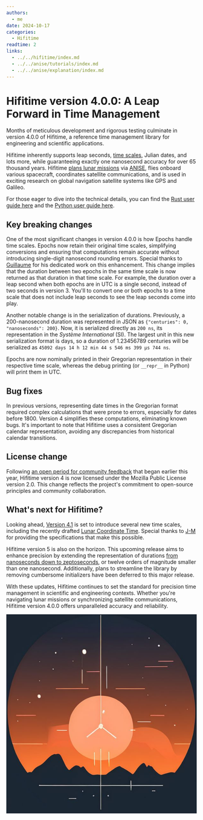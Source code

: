 ```yaml
---
authors:
  - me
date: 2024-10-17
categories:
  - Hifitime
readtime: 2
links:
  - ../../hifitime/index.md
  - ../../anise/tutorials/index.md
  - ../../anise/explanation/index.md
---
```


# Hifitime version 4.0.0: A Leap Forward in Time Management

Months of meticulous development and rigorous testing culminate in version 4.0.0 of Hifitime, a reference time management library for engineering and scientific applications.

Hifitime inherently supports leap seconds, [time scales](/hifitime/), Julian dates, and lots more, while guaranteeing exactly one nanosecond accuracy for over 65 thousand years. Hifitime [plans lunar missions](https://fireflyspace.com/missions/blue-ghost-mission-1/) via [ANISE](/anise/), flies onboard various spacecraft, coordinates satellite communications, and is used in exciting research on global navigation satellite systems like GPS and Galileo.

For those eager to dive into the technical details, you can find the [Rust user guide here](/hifitime/rust/) and the [Python user guide here](/hifitime/python/).

## Key breaking changes

One of the most significant changes in version 4.0.0 is how Epochs handle time scales. Epochs now retain their original time scales, simplifying conversions and ensuring that computations remain accurate without introducing single-digit nanosecond rounding errors. Special thanks to [Guillaume](https://github.com/gwbres) for his dedicated work on this enhancement. This change implies that the duration between two epochs in the same time scale is now returned as that duration in that time scale. For example, the duration over a leap second when both epochs are in UTC is a single second, instead of two seconds in version 3. You'll to convert one or both epochs to a time scale that does not include leap seconds to see the leap seconds come into play.

Another notable change is in the serialization of durations. Previously, a 200-nanosecond duration was represented in JSON as `{"centuries": 0, "nanoseconds": 200}`. Now, it is serialized directly as `200 ns`, its representation in the _Système International_ (SI). The largest unit in this new serialization format is days, so a duration of 1.23456789 centuries will be serialized as `45092 days 14 h 12 min 44 s 546 ms 399 μs 744 ns`.

Epochs are now nominally printed in their Gregorian representation in their respective time scale, whereas the debug printing (or `__repr__` in Python) will print them in UTC.

## Bug fixes

In previous versions, representing date times in the Gregorian format required complex calculations that were prone to errors, especially for dates before 1800. Version 4 simplifies these computations, eliminating known bugs. It's important to note that Hifitime uses a consistent Gregorian calendar representation, avoiding any discrepancies from historical calendar transitions.

## License change

Following [an open period for community feedback](https://github.com/nyx-space/hifitime/discussions/274) that began earlier this year, Hifitime version 4 is now licensed under the Mozilla Public License version 2.0. This change reflects the project's commitment to open-source principles and community collaboration.

## What's next for Hifitime?

Looking ahead, [Version 4.1](https://github.com/nyx-space/hifitime/milestone/17) is set to introduce several new time scales, including the recently drafted [Lunar Coordinate Time](https://github.com/nyx-space/hifitime/issues/291). Special thanks to [J-M](https://github.com/jmfriedt) for providing the specifications that make this possible.

Hifitime version 5 is also on the horizon. This upcoming release aims to enhance precision by extending the representation of durations [from nanoseconds down to zeptoseconds](https://github.com/nyx-space/hifitime/issues/186), or twelve orders of magnitude smaller than one nanosecond. Additionally, plans to streamline the library by removing cumbersome initializers have been deferred to this major release.

With these updates, Hifitime continues to set the standard for precision time management in scientific and engineering contexts. Whether you're navigating lunar missions or synchronizing satellite communications, Hifitime version 4.0.0 offers unparalleled accuracy and reliability.

![blog-post-image](../../assets/hifitime.jpg)
